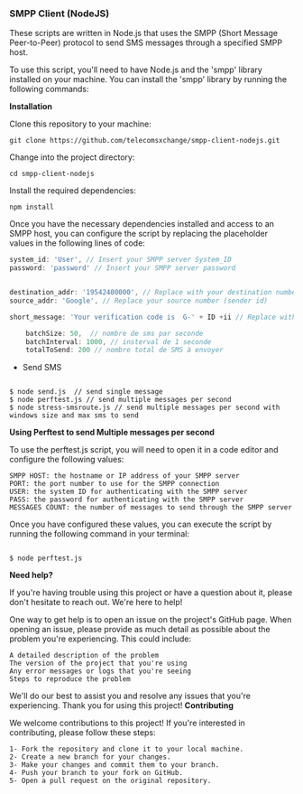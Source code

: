 

### SMPP Client (NodeJS) 

These scripts are written in Node.js that uses the SMPP (Short Message Peer-to-Peer) protocol to send SMS messages through a specified SMPP host.

To use this script, you'll need to have Node.js and the 'smpp' library installed on your machine. You can install the 'smpp' library by running the following commands:


**Installation**

Clone this repository to your machine:

```shell
git clone https://github.com/telecomsxchange/smpp-client-nodejs.git
```
Change into the project directory:

```shell
cd smpp-client-nodejs
```

Install the required dependencies:
    
```shell
npm install
```



Once you have the necessary dependencies installed and access to an SMPP host, you can configure the script by replacing the placeholder values in the following lines of code:

```javascript
system_id: 'User', // Insert your SMPP server System_ID
password: 'password' // Insert your SMPP server password


destination_addr: '19542400000', // Replace with your destination number  
source_addr: 'Google', // Replace your source number (sender id)

short_message: 'Your verification code is  G-' + ID +ii // Replace with your message content

    batchSize: 50,  // nombre de sms par seconde
    batchInterval: 1000, // insterval de 1 seconde 
    totalToSend: 200 // nombre total de SMS à envoyer

```




- Send SMS 

```shell

$ node send.js  // send single message
$ node perftest.js // send multiple messages per second
$ node stress-smsroute.js // send multiple messages per second with windows size and max sms to send

```


**Using Perftest to send Multiple messages per second**

To use the perftest.js script, you will need to open it in a code editor and configure the following values:

    SMPP HOST: the hostname or IP address of your SMPP server
    PORT: the port number to use for the SMPP connection
    USER: the system ID for authenticating with the SMPP server
    PASS: the password for authenticating with the SMPP server
    MESSAGES COUNT: the number of messages to send through the SMPP server

Once you have configured these values, you can execute the script by running the following command in your terminal:

```shell

$ node perftest.js

```


**Need help?**

If you're having trouble using this project or have a question about it, please don't hesitate to reach out. We're here to help!

One way to get help is to open an issue on the project's GitHub page. When opening an issue, please provide as much detail as possible about the problem you're experiencing. This could include:

    A detailed description of the problem
    The version of the project that you're using
    Any error messages or logs that you're seeing
    Steps to reproduce the problem

We'll do our best to assist you and resolve any issues that you're experiencing. Thank you for using this project!
**Contributing**

We welcome contributions to this project! If you're interested in contributing, please follow these steps:

    1- Fork the repository and clone it to your local machine.
    2- Create a new branch for your changes.
    3- Make your changes and commit them to your branch.
    4- Push your branch to your fork on GitHub.
    5- Open a pull request on the original repository.




